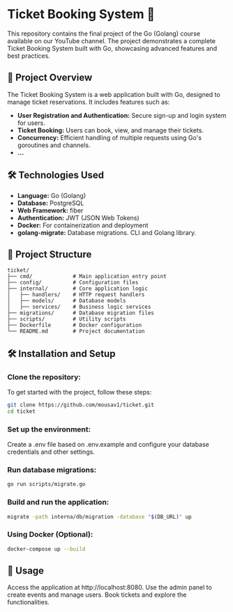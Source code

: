 # Ticket Booking System 🎫

This repository contains the final project of the Go (Golang) course available on our YouTube channel. The project demonstrates a complete Ticket Booking System built with Go, showcasing advanced features and best practices.

## 🚀 Project Overview

The Ticket Booking System is a web application built with Go, designed to manage ticket reservations. It includes features such as:

- **User Registration and Authentication:** Secure sign-up and login system for users.
- **Ticket Booking:** Users can book, view, and manage their tickets.
- **Concurrency:** Efficient handling of multiple requests using Go's goroutines and channels.
- **...**

## 🛠️ Technologies Used

- **Language:** Go (Golang)
- **Database:** PostgreSQL
- **Web Framework:** fiber
- **Authentication:** JWT (JSON Web Tokens)
- **Docker:** For containerization and deployment
- **golang-migrate:** Database migrations. CLI and Golang library.

## 📂 Project Structure

```plaintext
ticket/
├── cmd/             # Main application entry point
├── config/          # Configuration files
├── internal/        # Core application logic
│   ├── handlers/    # HTTP request handlers
│   ├── models/      # Database models
│   ├── services/    # Business logic services
├── migrations/      # Database migration files
├── scripts/         # Utility scripts
├── Dockerfile       # Docker configuration
└── README.md        # Project documentation
```

## 🛠️ Installation and Setup

### Clone the repository:
To get started with the project, follow these steps:

```bash
git clone https://github.com/mousav1/ticket.git
cd ticket

```
### Set up the environment:

Create a .env file based on .env.example and configure your database credentials and other settings.

### Run database migrations:

```bash
go run scripts/migrate.go
```

### Build and run the application:

```bash
migrate -path interna/db/migration -database "$(DB_URL)" up
```

### Using Docker (Optional):

```bash
docker-compose up --build
```

## 🚀 Usage

Access the application at http://localhost:8080.
Use the admin panel to create events and manage users.
Book tickets and explore the functionalities.
